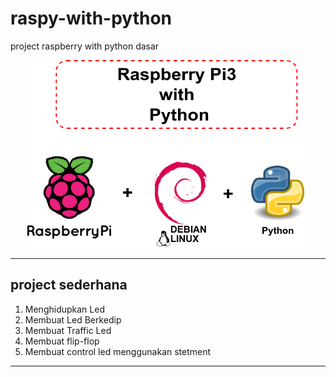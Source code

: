 # raspy-with-python

project raspberry with python dasar

<p align="center">
<img src="https://github.com/sasmitoh/raspy-with-python/blob/master/raspberry.png" width="450" height="300" />
</p>
<hr/>

## project sederhana
<ol>
   <li>Menghidupkan Led</li>
   <li>Membuat Led Berkedip</li>
   <li>Membuat Traffic Led</li>
   <li>Membuat flip-flop</li>
   <li>Membuat control led menggunakan stetment</li>
</ol>
<hr/>
